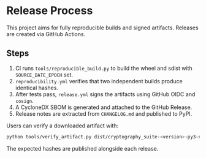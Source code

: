# Release Process

This project aims for fully reproducible builds and signed artifacts. Releases are created via GitHub Actions.

## Steps

1. CI runs `tools/reproducible_build.py` to build the wheel and sdist with `SOURCE_DATE_EPOCH` set.
2. `reproducibility.yml` verifies that two independent builds produce identical hashes.
3. After tests pass, `release.yml` signs the artifacts using GitHub OIDC and `cosign`.
4. A CycloneDX SBOM is generated and attached to the GitHub Release.
5. Release notes are extracted from `CHANGELOG.md` and published to PyPI.

Users can verify a downloaded artifact with:

```bash
python tools/verify_artifact.py dist/cryptography_suite-<version>-py3-none-any.whl <sha256>
```

The expected hashes are published alongside each release.
